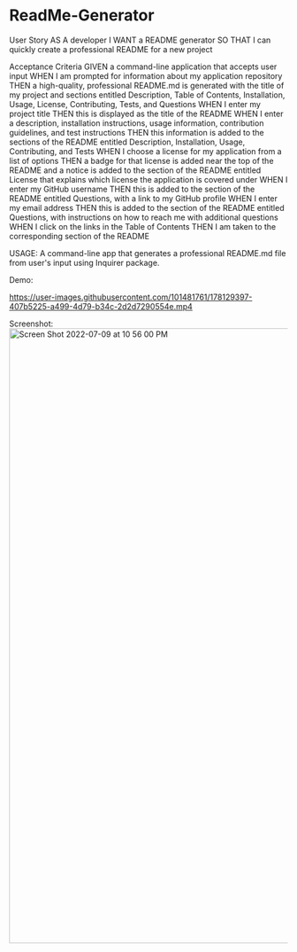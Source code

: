 # ReadMe-Generator

User Story
AS A developer
I WANT a README generator
SO THAT I can quickly create a professional README for a new project

Acceptance Criteria
GIVEN a command-line application that accepts user input
WHEN I am prompted for information about my application repository
THEN a high-quality, professional README.md is generated with the title of my project and sections entitled Description, Table of Contents, Installation, Usage, License, Contributing, Tests, and Questions
WHEN I enter my project title
THEN this is displayed as the title of the README
WHEN I enter a description, installation instructions, usage information, contribution guidelines, and test instructions
THEN this information is added to the sections of the README entitled Description, Installation, Usage, Contributing, and Tests
WHEN I choose a license for my application from a list of options
THEN a badge for that license is added near the top of the README and a notice is added to the section of the README entitled License that explains which license the application is covered under
WHEN I enter my GitHub username
THEN this is added to the section of the README entitled Questions, with a link to my GitHub profile
WHEN I enter my email address
THEN this is added to the section of the README entitled Questions, with instructions on how to reach me with additional questions
WHEN I click on the links in the Table of Contents
THEN I am taken to the corresponding section of the README

USAGE:
A command-line app that generates a professional README.md file from user's input using Inquirer package.

Demo:

https://user-images.githubusercontent.com/101481761/178129397-407b5225-a499-4d79-b34c-2d2d7290554e.mp4

Screenshot:
<img width="1110" alt="Screen Shot 2022-07-09 at 10 56 00 PM" src="https://user-images.githubusercontent.com/101481761/178129434-88e6f253-d0da-4b18-8149-d4e4297a7adc.png">


